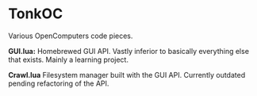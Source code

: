 # TonkOC
Various OpenComputers code pieces.

**GUI.lua:** Homebrewed GUI API.  Vastly inferior to basically everything else that exists.  Mainly a learning project.

**Crawl.lua** Filesystem manager built with the GUI API.  Currently outdated pending refactoring of the API.
